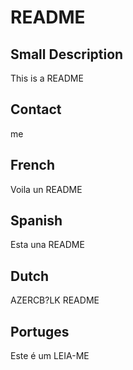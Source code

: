 # README

## Small Description

This is a README

## Contact 

me

## French 

Voila un README

## Spanish 

Esta una README

## Dutch

AZERCB?LK README

## Portuges

Este é um LEIA-ME
